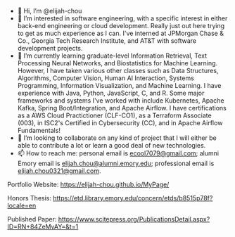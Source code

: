 - 👋 Hi, I’m @elijah-chou
- 👀 I’m interested in software engineering, with a specific interest in either back-end engineering or cloud development. Really just out here trying to get as much experience as I can. I've interned at JPMorgan Chase & Co., Georgia Tech Research Institute, and AT&T with software development projects.
- 🌱 I’m currently learning graduate-level Information Retrieval, Text Processing Neural Networks, and Biostatistics for Machine Learning. However, I have taken various other classes such as Data Structures, Algorithms, Computer Vision, Human AI Interaction, Systems Programming, Information Visualization, and Machine Learning. I have experience with Java, Python, JavaScript, C, and R. Some major frameworks and systems I've worked with include Kubernetes, Apache Kafka, Spring Boot/Integration, and Apache Airflow. I have certifications as a AWS Cloud Practictioner (CLF-CO1), as a Terraform Associate (003), in ISC2's Certified in Cybersecurity (CC), and in Apache Airflow Fundamentals!
- 💞️ I’m looking to collaborate on any kind of project that I will either be able to contribute a lot or learn a good deal of new technologies.
- 📫 How to reach me: personal email is ecool7079@gmail.com; alumni Emory email is elijah.chou@alumni.emory.edu; professional email is elijah.chou0321@gmail.com.

Portfolio Website: https://elijah-chou.github.io/MyPage/

Honors Thesis: https://etd.library.emory.edu/concern/etds/b8515p78f?locale=en

Published Paper: https://www.scitepress.org/PublicationsDetail.aspx?ID=RN+84ZeMvAY=&t=1
<!---
elijah-chou/elijah-chou is a ✨ special ✨ repository because its `README.md` (this file) appears on your GitHub profile.
You can click the Preview link to take a look at your changes.
--->
